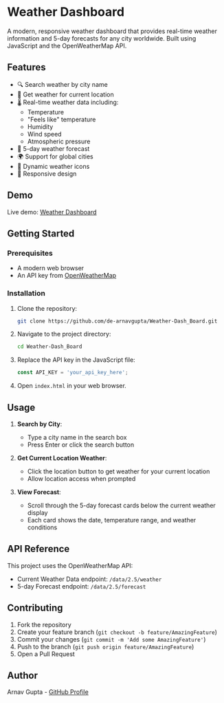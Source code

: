 # Weather Dashboard

A modern, responsive weather dashboard that provides real-time weather information and 5-day forecasts for any city worldwide. Built using JavaScript and the OpenWeatherMap API.

## Features

- 🔍 Search weather by city name
- 📍 Get weather for current location
- 🌡️ Real-time weather data including:
  - Temperature
  - "Feels like" temperature
  - Humidity
  - Wind speed
  - Atmospheric pressure
- 📅 5-day weather forecast
- 🌍 Support for global cities
- 🎨 Dynamic weather icons
- 📱 Responsive design

## Demo

Live demo: [Weather Dashboard](https://de-arnavgupta.github.io/Weather-Dash_Board/)

## Getting Started

### Prerequisites

- A modern web browser
- An API key from [OpenWeatherMap](https://openweathermap.org/api)

### Installation

1. Clone the repository:
   ```bash
   git clone https://github.com/de-arnavgupta/Weather-Dash_Board.git
   ```

2. Navigate to the project directory:
   ```bash
   cd Weather-Dash_Board
   ```

3. Replace the API key in the JavaScript file:
   ```javascript
   const API_KEY = 'your_api_key_here';
   ```

4. Open `index.html` in your web browser.

## Usage

1. **Search by City**:
   - Type a city name in the search box
   - Press Enter or click the search button

2. **Get Current Location Weather**:
   - Click the location button to get weather for your current location
   - Allow location access when prompted

3. **View Forecast**:
   - Scroll through the 5-day forecast cards below the current weather display
   - Each card shows the date, temperature range, and weather conditions

## API Reference

This project uses the OpenWeatherMap API:
- Current Weather Data endpoint: `/data/2.5/weather`
- 5-day Forecast endpoint: `/data/2.5/forecast`

## Contributing

1. Fork the repository
2. Create your feature branch (`git checkout -b feature/AmazingFeature`)
3. Commit your changes (`git commit -m 'Add some AmazingFeature'`)
4. Push to the branch (`git push origin feature/AmazingFeature`)
5. Open a Pull Request

## Author

Arnav Gupta - [GitHub Profile](https://github.com/de-arnavgupta)
